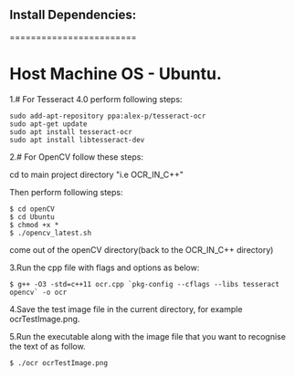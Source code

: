 ## Install Dependencies:
========================

# Host Machine OS - Ubuntu.

1.# For Tesseract 4.0 perform following steps:
```
sudo add-apt-repository ppa:alex-p/tesseract-ocr
sudo apt-get update
sudo apt install tesseract-ocr
sudo apt install libtesseract-dev
```
2.# For OpenCV follow these steps:

cd to main project directory "i.e OCR_IN_C++"

Then perform following steps:
```
$ cd openCV
$ cd Ubuntu
$ chmod +x * 
$ ./opencv_latest.sh
```
come out of the openCV directory(back to the OCR_IN_C++ directory)  

3.Run the cpp file with flags and options as below:
 ```
$ g++ -O3 -std=c++11 ocr.cpp `pkg-config --cflags --libs tesseract opencv` -o ocr
```
4.Save the test image file in the current directory, for example ocrTestImage.png.

5.Run the executable along with the image file that you want to recognise the text of as follow.
```
$ ./ocr ocrTestImage.png
```
